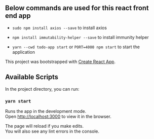 ## Below commands are used for this react front end app

- `sudo npm install axios --save` to install axios

- `npm install immutability-helper --save` to install immunity helper

- `yarn --cwd todo-app start` or `PORT=4000 npm start` to start the application

This project was bootstrapped with [Create React App](https://github.com/facebook/create-react-app).

## Available Scripts

In the project directory, you can run:

### `yarn start`

Runs the app in the development mode.\
Open [http://localhost:3000](http://localhost:3000) to view it in the browser.

The page will reload if you make edits.\
You will also see any lint errors in the console.

